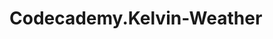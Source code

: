 # Codecademy.Kelvin-Weather

<!--

Kelvin Weather
Deep in his mountain-side meteorology lab, the mad scientist Kelvin has mastered weather prediction.

Recently, Kelvin began publishing his weather forecasts on his website. However there’s a problem: All of his forecasts describe the temperature in Kelvin.

With our knowledge of JavaScript, let’s convert Kelvin to Celsius, then to Fahrenheit.

1.  The forecast today is 293 Kelvin. To start, create a variable named kelvin, and set it equal to 293. The value saved to kelvin will stay constant.

2.  Celsius is similar to Kelvin — the only difference is that Celsius is 273 degrees less than Kelvin.

Let’s convert Kelvin to Celsius by subtracting 273 from the kelvin variable. Store the result in another variable, named celsius.

3.  Use this equation to calculate Fahrenheit, then store the answer in a variable named fahrenheit.

Fahrenheit = Celsius * (9/5) + 32

In the next step we will round the number saved to fahrenheit. Choose the variable type that allows you to change its value.

4.  When you convert from Celsius to Fahrenheit, you often get a decimal number.

Use the .floor() method from the built-in Math object to round down the Fahrenheit temperature. Save the result to the fahrenheit variable.

5.  Use console.log and string interpolation to log the temperature in fahrenheit to the console as follows:

The temperature is TEMPERATURE degrees Fahrenheit.

Use string interpolation to replace TEMPERATURE with the value saved to fahrenheit.

6.  Run your program to see your results!

-->
